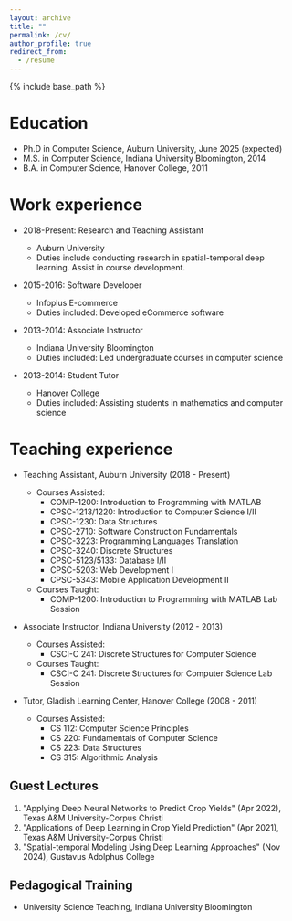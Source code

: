 ```yaml
---
layout: archive
title: ""
permalink: /cv/
author_profile: true
redirect_from:
  - /resume
---
```


{% include base_path %}

Education
======
* Ph.D in Computer Science, Auburn University, June 2025 (expected)
* M.S. in Computer Science, Indiana University Bloomington, 2014
* B.A. in Computer Science, Hanover College, 2011

Work experience
======
* 2018-Present: Research and Teaching Assistant 
  * Auburn University
  * Duties include conducting research in spatial-temporal deep learning. Assist in course development.


* 2015-2016: Software Developer
  * Infoplus E-commerce
  * Duties included: Developed eCommerce software

* 2013-2014: Associate Instructor
  * Indiana University Bloomington
  * Duties included: Led undergraduate courses in computer science
  
* 2013-2014: Student Tutor
  * Hanover College
  * Duties included: Assisting students in mathematics and computer science

  

Teaching experience
======
* Teaching Assistant, Auburn University (2018 - Present)
  * Courses Assisted:
    * COMP-1200: Introduction to Programming with MATLAB
    * CPSC-1213/1220: Introduction to Computer Science I/II
    * CPSC-1230: Data Structures
    * CPSC-2710: Software Construction Fundamentals
    * CPSC-3223: Programming Languages Translation
    * CPSC-3240: Discrete Structures
    * CPSC-5123/5133: Database I/II
    * CPSC-5203: Web Development I
    * CPSC-5343: Mobile Application Development II
  * Courses Taught:
    * COMP-1200: Introduction to Programming with MATLAB Lab Session

* Associate Instructor, Indiana University (2012 - 2013)
  * Courses Assisted:
    * CSCI-C 241: Discrete Structures for Computer Science
  * Courses Taught:
    * CSCI-C 241: Discrete Structures for Computer Science Lab Session

* Tutor, Gladish Learning Center, Hanover College (2008 - 2011)
  * Courses Assisted:
    * CS 112: Computer Science Principles
    * CS 220: Fundamentals of Computer Science
    * CS 223: Data Structures
    * CS 315: Algorithmic Analysis

Guest Lectures
------
1. "Applying Deep Neural Networks to Predict Crop Yields" (Apr 2022), Texas A&M University-Corpus Christi
2. "Applications of Deep Learning in Crop Yield Prediction" (Apr 2021), Texas A&M University-Corpus Christi
3. "Spatial-temporal Modeling Using Deep Learning Approaches" (Nov 2024), Gustavus Adolphus College

Pedagogical Training
------
* University Science Teaching, Indiana University Bloomington
